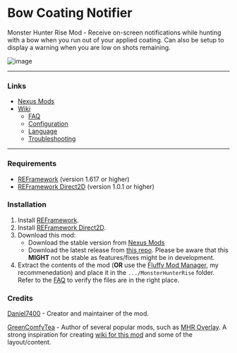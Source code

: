 # Bow Coating Notifier
Monster Hunter Rise Mod - Receive on-screen notifications while hunting with a bow when you run out of your applied coating. Can also be setup to display a warning when you are low on shots remaining.

![image](https://github.com/Daniel7400/MHR-Bow-Coating-Notifier/assets/8680338/713eb3f8-a0c6-4ff0-b15e-dab229e151c2)

***

### Links
- [Nexus Mods](https://www.nexusmods.com/monsterhunterrise/mods/3069)
- [Wiki](https://github.com/Daniel7400/MHR-Bow-Coating-Notifier/wiki)
  - [FAQ](https://github.com/Daniel7400/MHR-Bow-Coating-Notifier/wiki/FAQ)
  - [Configuration](https://github.com/Daniel7400/MHR-Bow-Coating-Notifier/wiki/Configuration)
  - [Language](https://github.com/Daniel7400/MHR-Bow-Coating-Notifier/wiki/Language)
  - [Troubleshooting](https://github.com/Daniel7400/MHR-Bow-Coating-Notifier/wiki/Troubleshooting)

***

### Requirements
- [REFramework](https://www.nexusmods.com/monsterhunterrise/mods/26) (version 1.617 or higher)
- [REFramework Direct2D](https://www.nexusmods.com/monsterhunterrise/mods/134) (version 1.0.1 or higher)

### Installation
1. Install [REFramework](https://www.nexusmods.com/monsterhunterrise/mods/26).
2. Install [REFramework Direct2D](https://www.nexusmods.com/monsterhunterrise/mods/134).
3. Download this mod:
    - Download the stable version from [Nexus Mods](https://www.nexusmods.com/monsterhunterrise/mods/3069)
    - Download the latest release from [this repo](TBD). Please be aware that this **MIGHT** not be stable as features/fixes might be in development.
4. Extract the contents of the mod (**OR** use the [Fluffy Mod Manager](https://www.nexusmods.com/monsterhunterrise/mods/7), my recommenedation) and place it in the `.../MonsterHunterRise` folder. Refer to the [FAQ](https://github.com/Daniel7400/MHR-Bow-Coating-Notifier/wiki/FAQ#3-what-files-are-included-with-the-mod--where-are-the-files-for-this-mod) to verify the files are in the right place.

### Credits
[Daniel7400](https://github.com/Daniel7400) - Creator and maintainer of the mod.

[GreenComfyTea](https://github.com/GreenComfyTea) - Author of several popular mods, such as [MHR Overlay](https://www.nexusmods.com/monsterhunterrise/mods/50). A strong inspiration for creating [wiki for this mod](https://github.com/Daniel7400/MHR-Bow-Coating-Notifier/wiki) and some of the layout/content.
